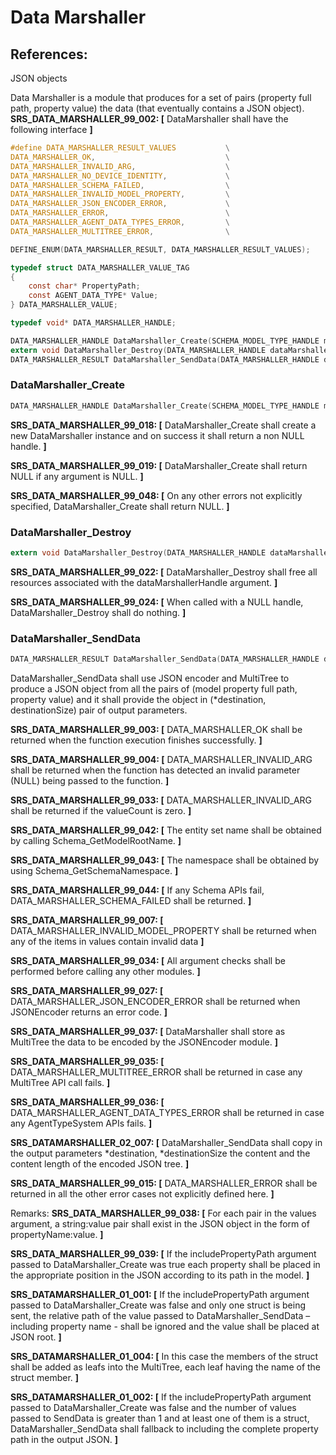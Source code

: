 # Data Marshaller

## References: 
JSON objects 

Data Marshaller is a module that produces for a set of pairs (property full path, property value) the data (that eventually contains a JSON object).
**SRS_DATA_MARSHALLER_99_002: [**  DataMarshaller shall have the following interface **]**

```c
#define DATA_MARSHALLER_RESULT_VALUES           \
DATA_MARSHALLER_OK,                             \
DATA_MARSHALLER_INVALID_ARG,                    \
DATA_MARSHALLER_NO_DEVICE_IDENTITY,             \
DATA_MARSHALLER_SCHEMA_FAILED,                  \
DATA_MARSHALLER_INVALID_MODEL_PROPERTY,         \
DATA_MARSHALLER_JSON_ENCODER_ERROR,             \
DATA_MARSHALLER_ERROR,                          \
DATA_MARSHALLER_AGENT_DATA_TYPES_ERROR,         \
DATA_MARSHALLER_MULTITREE_ERROR,                \

DEFINE_ENUM(DATA_MARSHALLER_RESULT, DATA_MARSHALLER_RESULT_VALUES);

typedef struct DATA_MARSHALLER_VALUE_TAG
{
    const char* PropertyPath;
    const AGENT_DATA_TYPE* Value;
} DATA_MARSHALLER_VALUE;

typedef void* DATA_MARSHALLER_HANDLE;

DATA_MARSHALLER_HANDLE DataMarshaller_Create(SCHEMA_MODEL_TYPE_HANDLE modelHandle, bool includePropertyPath);
extern void DataMarshaller_Destroy(DATA_MARSHALLER_HANDLE dataMarshallerHandle);
DATA_MARSHALLER_RESULT DataMarshaller_SendData(DATA_MARSHALLER_HANDLE dataMarshallerHandle, size_t valueCount, const DATA_MARSHALLER_VALUE* values, unsigned char** destination, size_t* destinationSize);
```

### DataMarshaller_Create
```c
DATA_MARSHALLER_HANDLE DataMarshaller_Create(SCHEMA_MODEL_TYPE_HANDLE modelHandle, bool includePropertyPath)
```

**SRS_DATA_MARSHALLER_99_018: [**  DataMarshaller_Create shall create a new DataMarshaller instance and on success it shall return a non NULL handle. **]**

**SRS_DATA_MARSHALLER_99_019: [**  DataMarshaller_Create shall return NULL if any argument is NULL. **]**

**SRS_DATA_MARSHALLER_99_048: [** On any other errors not explicitly specified, DataMarshaller_Create shall return NULL. **]**

### DataMarshaller_Destroy
```c
extern void DataMarshaller_Destroy(DATA_MARSHALLER_HANDLE dataMarshallerHandle);
```

**SRS_DATA_MARSHALLER_99_022: [**  DataMarshaller_Destroy shall free all resources associated with the dataMarshallerHandle argument. **]**

**SRS_DATA_MARSHALLER_99_024: [**  When called with a NULL handle, DataMarshaller_Destroy shall do nothing. **]**

### DataMarshaller_SendData
```c
DATA_MARSHALLER_RESULT DataMarshaller_SendData(DATA_MARSHALLER_HANDLE dataMarshallerHandle, size_t valueCount, const DATA_MARSHALLER_VALUE* values, unsigned char** destination, size_t* destinationSize)
```

DataMarshaller_SendData shall use JSON encoder and MultiTree to produce a JSON object from all the pairs of (model property full path, property value) and it shall provide the object in (*destination, destinationSize) pair of output parameters.

**SRS_DATA_MARSHALLER_99_003: [**  DATA_MARSHALLER_OK shall be returned when the function execution finishes successfully. **]**

**SRS_DATA_MARSHALLER_99_004: [**  DATA_MARSHALLER_INVALID_ARG shall be returned when the function has detected an invalid parameter (NULL) being passed to the function. **]**

**SRS_DATA_MARSHALLER_99_033: [**  DATA_MARSHALLER_INVALID_ARG shall be returned if the valueCount is zero. **]**

**SRS_DATA_MARSHALLER_99_042: [** The entity set name shall be obtained by calling Schema_GetModelRootName. **]**

**SRS_DATA_MARSHALLER_99_043: [** The namespace shall be obtained by using Schema_GetSchemaNamespace. **]**

**SRS_DATA_MARSHALLER_99_044: [** If any Schema APIs fail, DATA_MARSHALLER_SCHEMA_FAILED shall be returned. **]**

**SRS_DATA_MARSHALLER_99_007: [**  DATA_MARSHALLER_INVALID_MODEL_PROPERTY shall be returned when any of the items in values contain invalid data **]**

**SRS_DATA_MARSHALLER_99_034: [** All argument checks shall be performed before calling any other modules. **]**

**SRS_DATA_MARSHALLER_99_027: [**  DATA_MARSHALLER_JSON_ENCODER_ERROR shall be returned when JSONEncoder returns an error code. **]**

**SRS_DATA_MARSHALLER_99_037: [** DataMarshaller shall store as MultiTree the data to be encoded by the JSONEncoder module. **]**

**SRS_DATA_MARSHALLER_99_035: [** DATA_MARSHALLER_MULTITREE_ERROR shall be returned in case any MultiTree API call fails. **]**

**SRS_DATA_MARSHALLER_99_036: [** DATA_MARSHALLER_AGENT_DATA_TYPES_ERROR shall be returned in case any AgentTypeSystem APIs fails. **]**

**SRS_DATAMARSHALLER_02_007: [** DataMarshaller_SendData shall copy in the output parameters *destination, *destinationSize the content and the content length of the encoded JSON tree. **]**

**SRS_DATA_MARSHALLER_99_015: [**  DATA_MARSHALLER_ERROR shall be returned in all the other error cases not explicitly defined here. **]**

Remarks:
	**SRS_DATA_MARSHALLER_99_038: [** For each pair in the values argument, a string:value pair shall exist in the JSON object in the form of propertyName:value. **]**

**SRS_DATA_MARSHALLER_99_039: [**  If the includePropertyPath argument passed to DataMarshaller_Create was true each property shall be placed in the appropriate position in the JSON according to its path in the model. **]**


**SRS_DATAMARSHALLER_01_001: [** If the includePropertyPath argument passed to DataMarshaller_Create was false and only one struct is being sent, the relative path of the value passed to DataMarshaller_SendData – including property name - shall be ignored and the value shall be placed at JSON root. **]**

**SRS_DATAMARSHALLER_01_004: [** In this case the members of the struct shall be added as leafs into the MultiTree, each leaf having the name of the struct member. **]**

**SRS_DATAMARSHALLER_01_002: [** If the includePropertyPath argument passed to DataMarshaller_Create was false and the number of values passed to SendData is greater than 1 and at least one of them is a struct, DataMarshaller_SendData shall fallback to  including the complete property path in the output JSON. **]**



